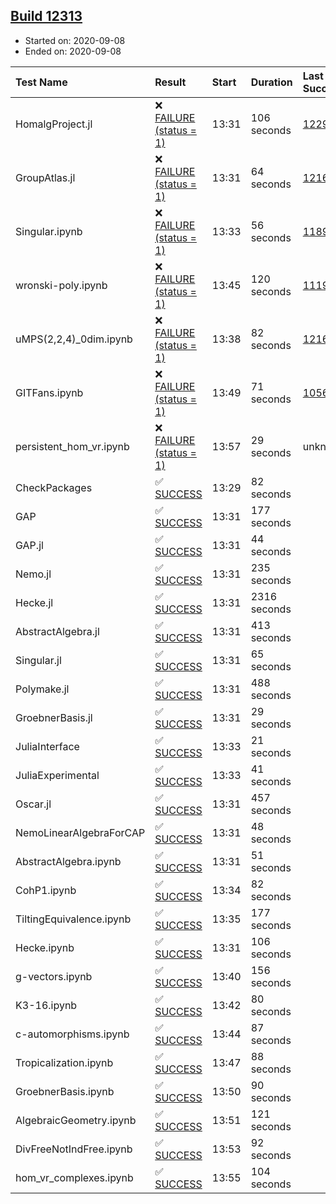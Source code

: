 ## [Build 12313](https://oscarci.mathematik.uni-kl.de/job/oscar/12313/)

* Started on: 2020-09-08
* Ended on: 2020-09-08

| Test Name    | Result | Start | Duration | Last Success | First Failure |
|:-------------|:-------|:------|:---------|:-------------|:--------------|
| HomalgProject.jl | ❌ [FAILURE (status = 1)](https://oscarci.mathematik.uni-kl.de/job/oscar/12313/artifact/logs/build-12313/HomalgProject.jl.log) | 13:31 | 106 seconds | [12292](https://oscarci.mathematik.uni-kl.de/job/oscar/12292/) | [12293](https://oscarci.mathematik.uni-kl.de/job/oscar/12293/) |
| GroupAtlas.jl | ❌ [FAILURE (status = 1)](https://oscarci.mathematik.uni-kl.de/job/oscar/12313/artifact/logs/build-12313/GroupAtlas.jl.log) | 13:31 | 64 seconds | [12167](https://oscarci.mathematik.uni-kl.de/job/oscar/12167/) | [12168](https://oscarci.mathematik.uni-kl.de/job/oscar/12168/) |
| Singular.ipynb | ❌ [FAILURE (status = 1)](https://oscarci.mathematik.uni-kl.de/job/oscar/12313/artifact/logs/build-12313/Singular.ipynb.log) | 13:33 | 56 seconds | [11893](https://oscarci.mathematik.uni-kl.de/job/oscar/11893/) | [11894](https://oscarci.mathematik.uni-kl.de/job/oscar/11894/) |
| wronski-poly.ipynb | ❌ [FAILURE (status = 1)](https://oscarci.mathematik.uni-kl.de/job/oscar/12313/artifact/logs/build-12313/wronski-poly.ipynb.log) | 13:45 | 120 seconds | [11192](https://oscarci.mathematik.uni-kl.de/job/oscar/11192/) | [11193](https://oscarci.mathematik.uni-kl.de/job/oscar/11193/) |
| uMPS(2,2,4)_0dim.ipynb | ❌ [FAILURE (status = 1)](https://oscarci.mathematik.uni-kl.de/job/oscar/12313/artifact/logs/build-12313/uMPS-2-2-4-_0dim.ipynb.log) | 13:38 | 82 seconds | [12167](https://oscarci.mathematik.uni-kl.de/job/oscar/12167/) | [12168](https://oscarci.mathematik.uni-kl.de/job/oscar/12168/) |
| GITFans.ipynb | ❌ [FAILURE (status = 1)](https://oscarci.mathematik.uni-kl.de/job/oscar/12313/artifact/logs/build-12313/GITFans.ipynb.log) | 13:49 | 71 seconds | [10566](https://oscarci.mathematik.uni-kl.de/job/oscar/10566/) | [10567](https://oscarci.mathematik.uni-kl.de/job/oscar/10567/) |
| persistent_hom_vr.ipynb | ❌ [FAILURE (status = 1)](https://oscarci.mathematik.uni-kl.de/job/oscar/12313/artifact/logs/build-12313/persistent_hom_vr.ipynb.log) | 13:57 | 29 seconds | unknown | unknown |
| CheckPackages | ✅ [SUCCESS](https://oscarci.mathematik.uni-kl.de/job/oscar/12313/artifact/logs/build-12313/CheckPackages.log) | 13:29 | 82 seconds |  |  |
| GAP | ✅ [SUCCESS](https://oscarci.mathematik.uni-kl.de/job/oscar/12313/artifact/logs/build-12313/GAP.log) | 13:31 | 177 seconds |  |  |
| GAP.jl | ✅ [SUCCESS](https://oscarci.mathematik.uni-kl.de/job/oscar/12313/artifact/logs/build-12313/GAP.jl.log) | 13:31 | 44 seconds |  |  |
| Nemo.jl | ✅ [SUCCESS](https://oscarci.mathematik.uni-kl.de/job/oscar/12313/artifact/logs/build-12313/Nemo.jl.log) | 13:31 | 235 seconds |  |  |
| Hecke.jl | ✅ [SUCCESS](https://oscarci.mathematik.uni-kl.de/job/oscar/12313/artifact/logs/build-12313/Hecke.jl.log) | 13:31 | 2316 seconds |  |  |
| AbstractAlgebra.jl | ✅ [SUCCESS](https://oscarci.mathematik.uni-kl.de/job/oscar/12313/artifact/logs/build-12313/AbstractAlgebra.jl.log) | 13:31 | 413 seconds |  |  |
| Singular.jl | ✅ [SUCCESS](https://oscarci.mathematik.uni-kl.de/job/oscar/12313/artifact/logs/build-12313/Singular.jl.log) | 13:31 | 65 seconds |  |  |
| Polymake.jl | ✅ [SUCCESS](https://oscarci.mathematik.uni-kl.de/job/oscar/12313/artifact/logs/build-12313/Polymake.jl.log) | 13:31 | 488 seconds |  |  |
| GroebnerBasis.jl | ✅ [SUCCESS](https://oscarci.mathematik.uni-kl.de/job/oscar/12313/artifact/logs/build-12313/GroebnerBasis.jl.log) | 13:31 | 29 seconds |  |  |
| JuliaInterface | ✅ [SUCCESS](https://oscarci.mathematik.uni-kl.de/job/oscar/12313/artifact/logs/build-12313/JuliaInterface.log) | 13:33 | 21 seconds |  |  |
| JuliaExperimental | ✅ [SUCCESS](https://oscarci.mathematik.uni-kl.de/job/oscar/12313/artifact/logs/build-12313/JuliaExperimental.log) | 13:33 | 41 seconds |  |  |
| Oscar.jl | ✅ [SUCCESS](https://oscarci.mathematik.uni-kl.de/job/oscar/12313/artifact/logs/build-12313/Oscar.jl.log) | 13:31 | 457 seconds |  |  |
| NemoLinearAlgebraForCAP | ✅ [SUCCESS](https://oscarci.mathematik.uni-kl.de/job/oscar/12313/artifact/logs/build-12313/NemoLinearAlgebraForCAP.log) | 13:31 | 48 seconds |  |  |
| AbstractAlgebra.ipynb | ✅ [SUCCESS](https://oscarci.mathematik.uni-kl.de/job/oscar/12313/artifact/logs/build-12313/AbstractAlgebra.ipynb.log) | 13:31 | 51 seconds |  |  |
| CohP1.ipynb | ✅ [SUCCESS](https://oscarci.mathematik.uni-kl.de/job/oscar/12313/artifact/logs/build-12313/CohP1.ipynb.log) | 13:34 | 82 seconds |  |  |
| TiltingEquivalence.ipynb | ✅ [SUCCESS](https://oscarci.mathematik.uni-kl.de/job/oscar/12313/artifact/logs/build-12313/TiltingEquivalence.ipynb.log) | 13:35 | 177 seconds |  |  |
| Hecke.ipynb | ✅ [SUCCESS](https://oscarci.mathematik.uni-kl.de/job/oscar/12313/artifact/logs/build-12313/Hecke.ipynb.log) | 13:31 | 106 seconds |  |  |
| g-vectors.ipynb | ✅ [SUCCESS](https://oscarci.mathematik.uni-kl.de/job/oscar/12313/artifact/logs/build-12313/g-vectors.ipynb.log) | 13:40 | 156 seconds |  |  |
| K3-16.ipynb | ✅ [SUCCESS](https://oscarci.mathematik.uni-kl.de/job/oscar/12313/artifact/logs/build-12313/K3-16.ipynb.log) | 13:42 | 80 seconds |  |  |
| c-automorphisms.ipynb | ✅ [SUCCESS](https://oscarci.mathematik.uni-kl.de/job/oscar/12313/artifact/logs/build-12313/c-automorphisms.ipynb.log) | 13:44 | 87 seconds |  |  |
| Tropicalization.ipynb | ✅ [SUCCESS](https://oscarci.mathematik.uni-kl.de/job/oscar/12313/artifact/logs/build-12313/Tropicalization.ipynb.log) | 13:47 | 88 seconds |  |  |
| GroebnerBasis.ipynb | ✅ [SUCCESS](https://oscarci.mathematik.uni-kl.de/job/oscar/12313/artifact/logs/build-12313/GroebnerBasis.ipynb.log) | 13:50 | 90 seconds |  |  |
| AlgebraicGeometry.ipynb | ✅ [SUCCESS](https://oscarci.mathematik.uni-kl.de/job/oscar/12313/artifact/logs/build-12313/AlgebraicGeometry.ipynb.log) | 13:51 | 121 seconds |  |  |
| DivFreeNotIndFree.ipynb | ✅ [SUCCESS](https://oscarci.mathematik.uni-kl.de/job/oscar/12313/artifact/logs/build-12313/DivFreeNotIndFree.ipynb.log) | 13:53 | 92 seconds |  |  |
| hom_vr_complexes.ipynb | ✅ [SUCCESS](https://oscarci.mathematik.uni-kl.de/job/oscar/12313/artifact/logs/build-12313/hom_vr_complexes.ipynb.log) | 13:55 | 104 seconds |  |  |
